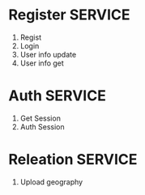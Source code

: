 Register  SERVICE
=========
1. Regist
2. Login
3. User info update 
4. User info get


Auth SERVICE
========
1. Get Session
2. Auth Session


Releation SERVICE
========
1. Upload geography
